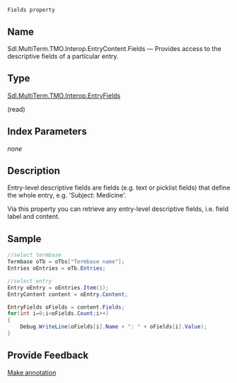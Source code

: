 

# 
    Fields property



## Name

Sdl.MultiTerm.TMO.Interop.EntryContent.Fields —          Provides access to the descriptive fields of a particular entry.



## Type

[Sdl.MultiTerm.TMO.Interop.EntryFields](Sdl.MultiTerm.TMO.Interop.EntryFields.html)

(read)



## Index Parameters
*none*


## Description



Entry-level descriptive fields are fields (e.g. text or picklist fields) that define the whole entry, e.g. 'Subject: Medicine'.

Via this property you can retrieve any entry-level descriptive fields, i.e. field label and content.



## Sample


```cs
//select termbase
Termbase oTb = oTbs["Termbase name"];
Entries oEntries = oTb.Entries;

//select entry
Entry oEntry = oEntries.Item(1);
EntryContent content = oEntry.Content;

EntryFields oFields = content.Fields;
for(int i=0;i<oFields.Count;i++)
{
   	Debug.WriteLine(oFields[i].Name + ": " + oFields[i].Value);
}
```



## Provide Feedback

[Make annotation](mailto:sdk-feedback@sdl.com&amp;subject=Reference%20for%20Sdl.MultiTerm.TMO.Interop.EntryContent.Fields)

